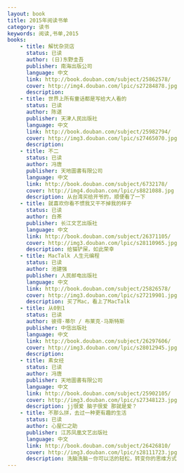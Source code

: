 ```yaml
---
layout: book
title: 2015年阅读书单
category: 读书
keywords: 阅读,书单,2015
books: 
    - title: 解忧杂货店
      status: 已读
      author: (日)东野圭吾 
      publisher: 南海出版公司
      language: 中文
      link: http://book.douban.com/subject/25862578/
      cover: http://img4.douban.com/lpic/s27284878.jpg
      description: 
    - title: 世界上所有童话都是写给大人看的
      status: 已读
      author: 陈谌
      publisher: 天津人民出版社
      language: 中文
      link: http://book.douban.com/subject/25982794/
      cover: http://img3.douban.com/lpic/s27465070.jpg
      description:
    - title: 不二
      status: 已读
      author: 冯唐
      publisher: 天地圖書有限公司
      language: 中文
      link: http://book.douban.com/subject/6732178/
      cover: http://img4.douban.com/lpic/s8821088.jpg
      description: 从台湾买给开爷的，顺便看了一下
    - title: 就喜欢你看不惯我又干不掉我的样子
      status: 已读
      author: 白茶
      publisher: 长江文艺出版社
      language: 中文
      link: http://book.douban.com/subject/26371105/
      cover: http://img3.douban.com/lpic/s28110965.jpg
      description: 给猫铲屎，如此荣幸
    - title: MacTalk 人生元编程
      status: 已读
      author: 池建强
      publisher: 人民邮电出版社
      language: 中文
      link: http://book.douban.com/subject/25826578/
      cover: http://img3.douban.com/lpic/s27219901.jpg
      description: 买了Mac，看上了MacTalk
    - title: 从0到1
      status: 已读
      author: 彼得·蒂尔 / 布莱克·马斯特斯
      publisher: 中信出版社
      language: 中文
      link: http://book.douban.com/subject/26297606/
      cover: http://img3.douban.com/lpic/s28012945.jpg
      description: 
    - title: 素女经
      status: 已读
      author: 冯唐
      publisher: 天地圖書有限公司
      language: 中文
      link: http://book.douban.com/subject/25902105/
      cover: http://img3.douban.com/lpic/s27348123.jpg
      description: jj很爱 脑子很爱 那就是爱？
    - title: 不那么拼，去过一种更有趣的生活
      status: 已读
      author: 心屋仁之助 
      publisher: 江苏凤凰文艺出版社
      language: 中文
      link: http://book.douban.com/subject/26426810/
      cover: http://img3.douban.com/lpic/s28111723.jpg
      description: 洗脑洗脑－你可以活的轻松，转变你的思维方式
---
```





     
  
